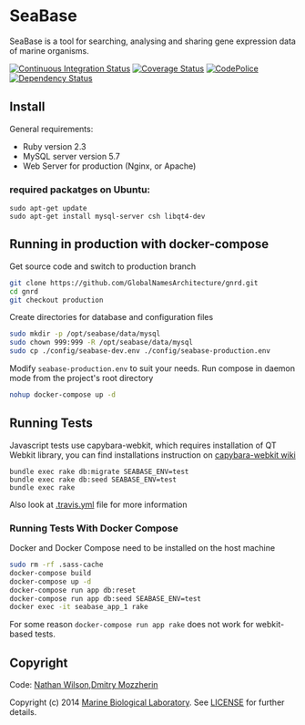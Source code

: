 SeaBase
=======

SeaBase is a tool for searching, analysing and sharing gene expression
data of marine organisms.

[![Continuous Integration Status][1]][2]
[![Coverage Status][3]][4]
[![CodePolice][5]][6]
[![Dependency Status][7]][8]


Install
-------

General requirements:

  - Ruby version 2.3
  - MySQL server version 5.7
  - Web Server for production (Nginx, or Apache)

### required packatges on Ubuntu:

    sudo apt-get update
    sudo apt-get install mysql-server csh libqt4-dev

Running in production with docker-compose
-----------------------------------------

Get source code and switch to production branch

```bash
git clone https://github.com/GlobalNamesArchitecture/gnrd.git
cd gnrd
git checkout production
```

Create directories for database and configuration files

```bash
sudo mkdir -p /opt/seabase/data/mysql
sudo chown 999:999 -R /opt/seabase/data/mysql
sudo cp ./config/seabase-dev.env ./config/seabase-production.env
```

Modify `seabase-production.env` to suit your needs.
Run compose in daemon mode from the project's root directory

```bash
nohup docker-compose up -d
```

Running Tests
-------------

Javascript tests use capybara-webkit, which requires installation of
QT Webkit library, you can find installations instruction on
[capybara-webkit wiki][9]

    bundle exec rake db:migrate SEABASE_ENV=test
    bundle exec rake db:seed SEABASE_ENV=test
    bundle exec rake

Also look at [.travis.yml][10] file for more information

### Running Tests With Docker Compose

Docker and Docker Compose need to be installed on the host machine

```.bash
sudo rm -rf .sass-cache
docker-compose build
docker-compose up -d
docker-compose run app db:reset
docker-compose run app db:seed SEABASE_ENV=test
docker exec -it seabase_app_1 rake
```

For some reason ``docker-compose run app rake`` does not work for webkit-based
tests.

Copyright
---------

Code: [Nathan Wilson][11],[Dmitry Mozzherin][12]

Copyright (c) 2014 [Marine Biological Laboratory][13]. See [LICENSE][14] for
further details.

[1]: https://secure.travis-ci.org/EOL/seabase.png
[2]: http://travis-ci.org/EOL/seabase
[3]: https://coveralls.io/repos/EOL/seabase/badge.png?branch=master
[4]: https://coveralls.io/r/EOL/seabase?branch=master
[5]: https://codeclimate.com/github/EOL/seabase.png
[6]: https://codeclimate.com/github/EOL/seabase
[7]: https://gemnasium.com/EOL/seabase.png
[8]: https://gemnasium.com/EOL/seabase
[9]: http://goo.gl/BNFBZM
[10]: https://github.com/EOL/seabase/blob/master/.travis.yml
[11]: https://github.com/nwilson-EOL
[12]: https://github.com/dimus
[13]: http://mbl.edu
[14]: https://github.com/EOL/seabase/blob/master/LICENSE
